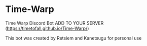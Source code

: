 # Time-Warp
Time Warp Discord Bot 
ADD TO YOUR SERVER (https://timetofall.github.io/Time-Warp/)

This bot was created by Retsiem and Kanetsugu for personal use